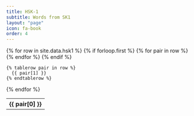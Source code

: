 ```yaml
---
title: HSK-1
subtitle: Words from SK1
layout: "page"
icon: fa-book
order: 4
---
```


<table>
  {% for row in site.data.hsk1 %}
    {% if forloop.first %}
    <tr>
      {% for pair in row %}
        <th>{{ pair[0] }}</th>
      {% endfor %}
    </tr>
    {% endif %}

    {% tablerow pair in row %}
      {{ pair[1] }}
    {% endtablerow %}
  {% endfor %}
</table>